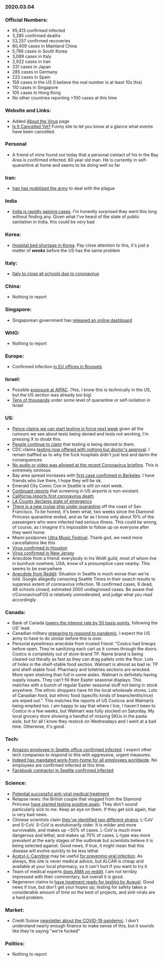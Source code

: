 ### 2020.03.04

### Official Numbers:

* 95,413 confirmed infected
* 3,285 confirmed deaths
* 53,257 confirmed recoveries
* 80,409 cases in Mainland China
* 5,766 cases in South Korea
* 3,089 cases in Italy
* 2,922 cases in Iran
* 331 cases in Japan
* 285 cases in Germany
* 222 cases in Spain
* 158 cases in the US (I believe the real number is at least 10x this)
* 110 cases in Singapore
* 105 cases in Hong Kong
* No other countries reporting >100 cases at this time

### Website and Links:

* Added [About the Virus](../../about/ncov.md) page
* [Is It Cancelled Yet?](https://www.isitcanceledyet.com/) Funny site to let
  you know at a glance what events have been cancelled.

### Personal

* A friend of mine found out today that a personal contact of his in the
  Bay Area is confirmed infected. 60 year old man. He is currently in
  self-quarantine at home and seems to be doing well so far

### Iran:

* [Iran has mobilized the
  army](https://globalnews.ca/news/6622645/iran-coronavirus-death-toll-army/) to deal with the plague

### India

* [India is rapidly gaining
  cases](https://twitter.com/WarsontheBrink/status/1235064476870651906?s=20). I'm honestly surprised they went this long without finding any. Given what I've heard of the state of public sanitation in India, this could be _very_ bad

### Korea:

* [Hospital bed shortage in
  Korea](https://www.reuters.com/article/us-health-coronavirus-southkorea/thousands-wait-for-hospital-beds-in-south-korea-as-coronavirus-cases-surge-idUSKBN20R05M).
  Pay close attention to this, it's just a matter of _**weeks**_ before
  the US has the same problem

### Italy:

* [Italy to close all schools due to
  coronavirus](https://twitter.com/bnodesk/status/1235187396251127811?s=21)

### China:

* Nothing to report

### Singapore:

* Singaporean government has [released an online
  dashboard](https://co.vid19.sg/dashboard)

### WHO:

* Nothing to report

### Europe:

* Confirmed infection [in EU offices in
  Brussels](https://twitter.com/BNODesk/status/1235164637739601921?s=09)

### Israel:

* Possible [exposure at
  AIPAC](https://twitter.com/cnbc/status/1235392555195514885?s=21).
  (Yes, I know this is technically in the US, but the US section was
  already too big)
* [Tens of thousands](https://www.jpost.com/Breaking-News/Three-new-cases-of-coronavirus-announced-in-Israel-619680) under some level of quarantine or self-isolation in Israel

### US:

* [Pence claims we can start testing in force next
  week](https://twitter.com/katierogers/status/1234977487190290432?s=21) given all the rumours we see about tests being denied and tests not working, I'm pressing X to doubt this.
* [People continue to
  claim](https://twitter.com/thehill/status/1235227029043318785?s=21)
  that testing is being denied to them.
* CDC claims [testing now offered with nothing but doctor's
  approval](https://www.nytimes.com/2020/03/04/health/coronavirus-test-demand.html?referringSource=articleShare).
  I remain baffled as to why the fuck hospitals didn't just test and damn
  the consequences
* [No audio or video was allowed at the recent Coronavirus
  briefing](https://www.reddit.com/r/China_Flu/comments/fd496w/white_house_does_not_allow_video_or_audio/). This is extremely ominous
* Bay area spread increases with [first case confirmed in Berkeley](https://www.berkeleyside.com/2020/03/03/city-of-berkeley-reports-first-coronavirus-patient). I have friends who live there, I hope they will be ok.
* Emerald City Comic Con in Seattle is still on next week.
* [Continued
  reports](https://www.reddit.com/r/CoronavirusUS/comments/fd6f8c/my_friend_and_his_wife_and_kid_just_came_through/) that screening in US airports is non-existant.
* [California reports first coronavirus
  death](https://twitter.com/BNODesk/status/1235283973670137856)
* [LA County declares state of emergency](https://twitter.com/bnodesk/status/1235243372283129856?s=21)
* [There is a new cruise ship under
  quarantine](https://twitter.com/bnodesk/status/1235358098505728003?s=21)
  off the coast of San Francisco. To be honest, it's been what, two
  weeks since the Diamond Princess quarantine ended, and as far as I know
  only about 10% of the passengers who were infected had serious
  illness. This could be wrong, of course, as I imagine it's impossible to
  follow up on everyone after they went home
* Miami postpones [Ultra Music
  Festival](https://twitter.com/miamiherald/status/1235332517097623552?s=21).
  Thank god, we need more cancellations like this
* [Virus confirmed in
  Houston](https://twitter.com/HoustonPubMedia/status/1235346844579966976)
* [Virus confirmed in New
  Jersey](https://twitter.com/GovMurphy/status/1235375867917930498?s=20)
* Anecdote from a friend: everybody in his WoW guild, most of whom live
  in bumfuck nowhere, USA, know of a presumptive case nearby. This seems
  to be everywhere
* [Anecdote from
  Reddit](https://www.reddit.com/r/CoronavirusFOS/comments/fdofmd/a_report_from_seattle_its_worse_than_is_being/):
  Situation in Seattle is much worse than we're told. Google allegedly
  censoring Seattle Times in their search results to suppress extent of
  coronavirus infection. 18 confirmed cases, 6 dead, 48 schools closed,
  estimated 2000 undiagnosed cases. Be aware that r/CoronavirusFOS is
  relatively unmoderated, and judge what you read accordingly


### Canada:

* Bank of Canada [lowers the interest rate by 50 basis
  points](https://www.bankofcanada.ca/2020/03/fad-press-release-2020-03-04/),
  following the US' lead. 
* Canadian military [preparing to respond to
  pandemic](https://ottawacitizen.com/news/national/defence-watch/canadian-military-starts-initial-preparations-for-responding-to-pandemic). I expect the US army to have to do similar before this is over.
* Personal eyewitness anecdote from trusted friend: "Costco had lineups before open. They're sanitizing each cart as it comes through the doors. Costco is completely out of store-brand TP. Name brand is being cleared out literally as fast as they can drag pallets onto the floor. Lots of holes in the shelf-stable food section. Walmart is almost as bad re: TP and shelf-stable food. Pharmacy and toiletries sections are wrecked. More open shelving than full in some aisles. Walmart is definitely having supply issues. They can't fill their Easter seasonal displays. This matches with a bunch of regular Easter seasonal stuff not being in stock anywhere. The ethnic shoppers have hit the local wholesale stores. Lots of Canadian food, but ethnic food (specific kinds of beans/lentils/rice) are wiped out.". This matches the reports of US Costcos and Walmarts being emptied too. I am happy to say that where I live, I haven't been to Costco in a few weeks, but Walmart was fully stocked on Saturday. My local grocery store showing a handful of missing SKUs in the pasta aisle, but for all I know they restock on Wednesdays and I went at a bad time. Otherwise, it's good.


### Tech:

* [Amazon employee in Seattle office confirmed
  infected](https://www.seattletimes.com/business/amazon/amazon-employee-in-seattle-has-tested-positive-for-illness-caused-by-coronavirus/). I expect other tech companies to respond to this with aggressive, urgent measures.
* [Indeed has mandated work-from-home for all employees
  worldwide](https://www.kxan.com/news/local/austin/indeed-asks-all-employees-to-work-from-home-halt-business-travel-due-to-coronavirus/). No employees are confirmed infected at this time.
* [Facebook contractor in Seattle confirmed
  infected](https://twitter.com/TedLandK5/status/1235413276420259840)


### Science:

* [Potential successful anti-viral medical
treatment](https://www.theolivepress.es/spain-news/2020/03/02/hiv-drug-successfully-treats-coronavirus-patient-in-medical-first-in-spains-andalucia/)
* Relapse news: the British couple that vlogged from the Diamond Princess [have started testing positive again](https://www.youtube.com/watch?v=wGHjq3FPHEE). They don't sound particularly sick to me. Keep an eye on them. If they get sick again, that is very bad news.
* Chinese scientists claim [they've identified two different
  strains](https://academic.oup.com/nsr/advance-article/doi/10.1093/nsr/nwaa036/5775463):
  L-CoV and S-CoV. S-CoV is evolutionarily older. It is milder and more
  surviveable, and makes up ~30% of cases. L-CoV is much more dangerous
  and lethal, and makes up 70% of cases. L-type was more prevalent at the
  early stages of the outbreak but scientists believe it is being selected
  against. Good news, if true, it might mean that this disease will evolve
  quickly to be less lethal
* [Acetyl-L-Carnitine](https://en.wikipedia.org/wiki/Acetylcarnitine)
  may be useful [for prevening viral infection](https://patents.google.com/patent/US5314689A/en). As always, this site is never medical advice, but ALCAR is cheap and available at your local pharmacy, so it can't hurt if you want to try it
* Team of medical experts [does AMA on
  reddit](https://www.reddit.com/r/Coronavirus/comments/fdf5fq/we_are_a_team_of_medical_experts_following/).
  I am not terribly impressed with their commentary, but overall it is
  good.
* Regeneron claims to [have treatment ready for testing by
  August](https://m.timesunion.com/business/article/Regeneron-hopes-to-have-COVID-19-treatment-by-15104995.php).
  Good news if true, but don't get your hopes up; testing for safety takes
  a considerable amount of time on the best of projects, and anti-virals
  are a hard problem.


### Market:

* Credit Suisse [newsletter about the COVID-19
  pandemic](https://plus.credit-suisse.com/rpc4/ravDocView?docid=V7k0P32AN-XtNl).
  I don't understand nearly enough finance to make sense of this, but it
  sounds like they're saying "we're fucked"

### Politics:

* Nothing to report

